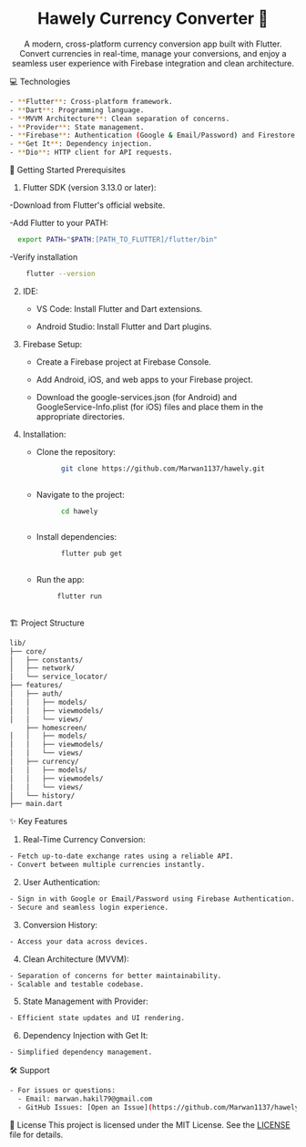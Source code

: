 <h1 align="center" style="font-weight: bold;">Hawely Currency Converter 💱</h1><p align="center">A modern, cross-platform currency conversion app built with Flutter. Convert currencies in real-time, manage your conversions, and enjoy a seamless user experience with Firebase integration and clean architecture.</p><p align="center"> </p>


💻 Technologies
```bash
- **Flutter**: Cross-platform framework.
- **Dart**: Programming language.
- **MVVM Architecture**: Clean separation of concerns.
- **Provider**: State management.
- **Firebase**: Authentication (Google & Email/Password) and Firestore for data storage.
- **Get It**: Dependency injection.
- **Dio**: HTTP client for API requests.
```


🚀 Getting Started
Prerequisites
1. Flutter SDK (version 3.13.0 or later):

  -Download from Flutter's official website.

  -Add Flutter to your PATH:
  ```bash
    export PATH="$PATH:[PATH_TO_FLUTTER]/flutter/bin"
  ```
-Verify installation
  ```bash
      flutter --version
  ```

 2. IDE:

    -  VS Code: Install Flutter and Dart extensions.

    -  Android Studio: Install Flutter and Dart plugins.
   
3. Firebase Setup:

    - Create a Firebase project at Firebase Console.

    - Add Android, iOS, and web apps to your Firebase project.

    - Download the google-services.json (for Android) and GoogleService-Info.plist (for iOS) files and place them in the     
      appropriate directories.


 4. Installation:
      - Clone the repository:
        ```bash
              git clone https://github.com/Marwan1137/hawely.git
            
      - Navigate to the project:
        ```bash
              cd hawely
            

      - Install dependencies:
        ```bash
              flutter pub get
            
      - Run the app:
         ```bash
              flutter run
           

🏗 Project Structure

```bash           
lib/
├── core/                  
│   ├── constants/         
│   ├── network/           
│   └── service_locator/  
├── features/              
│   ├── auth/              
│   │   ├── models/        
│   │   ├── viewmodels/    
│   │   └── views/        
    ├── homescreen/             
│   │   ├── models/        
│   │   ├── viewmodels/    
│   │   └── views/  
│   ├── currency/         
│   │   ├── models/       
│   │   ├── viewmodels/    
│   │   └── views/        
│   └── history/          
├── main.dart             
 ```


✨ Key Features
1. Real-Time Currency Conversion:

```bash
- Fetch up-to-date exchange rates using a reliable API.
- Convert between multiple currencies instantly.
```

2. User Authentication:

```bash
- Sign in with Google or Email/Password using Firebase Authentication.
- Secure and seamless login experience.
```


3. Conversion History:

```bash
- Access your data across devices.
```

4. Clean Architecture (MVVM):
```bash
- Separation of concerns for better maintainability.
- Scalable and testable codebase.
```

5. State Management with Provider:
```bash
- Efficient state updates and UI rendering.
```

6. Dependency Injection with Get It:
```bash
- Simplified dependency management.
```

🛠 Support
```bash
- For issues or questions:
  - Email: marwan.hakil79@gmail.com
  - GitHub Issues: [Open an Issue](https://github.com/Marwan1137/hawely/issues)
```

📜 License
This project is licensed under the MIT License. See the [LICENSE](LICENSE) file for details.



  

